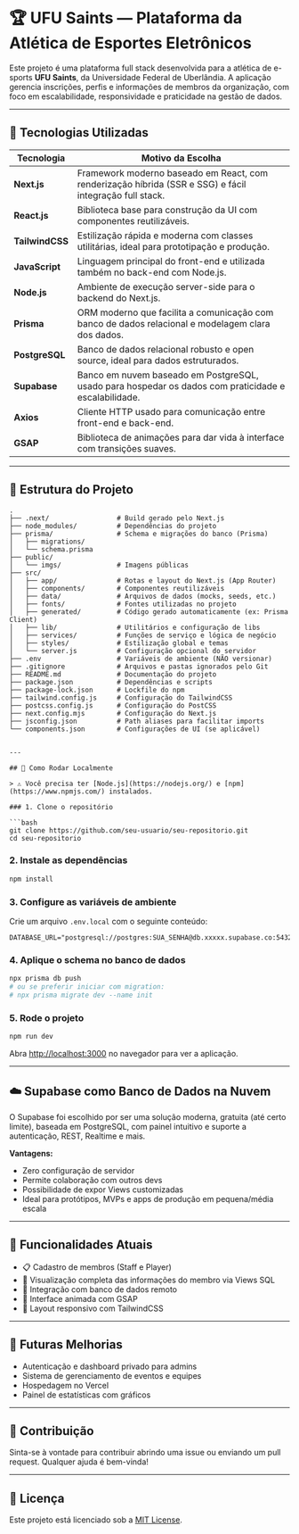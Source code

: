 
# 🏆 UFU Saints — Plataforma da Atlética de Esportes Eletrônicos

Este projeto é uma plataforma full stack desenvolvida para a atlética de e-sports **UFU Saints**, da Universidade Federal de Uberlândia. A aplicação gerencia inscrições, perfis e informações de membros da organização, com foco em escalabilidade, responsividade e praticidade na gestão de dados.

---

## 🚀 Tecnologias Utilizadas

| Tecnologia     | Motivo da Escolha |
|----------------|------------------|
| **Next.js**     | Framework moderno baseado em React, com renderização híbrida (SSR e SSG) e fácil integração full stack. |
| **React.js**    | Biblioteca base para construção da UI com componentes reutilizáveis. |
| **TailwindCSS** | Estilização rápida e moderna com classes utilitárias, ideal para prototipação e produção. |
| **JavaScript**  | Linguagem principal do front-end e utilizada também no back-end com Node.js. |
| **Node.js**     | Ambiente de execução server-side para o backend do Next.js. |
| **Prisma**      | ORM moderno que facilita a comunicação com banco de dados relacional e modelagem clara dos dados. |
| **PostgreSQL**  | Banco de dados relacional robusto e open source, ideal para dados estruturados. |
| **Supabase**    | Banco em nuvem baseado em PostgreSQL, usado para hospedar os dados com praticidade e escalabilidade. |
| **Axios**       | Cliente HTTP usado para comunicação entre front-end e back-end. |
| **GSAP**        | Biblioteca de animações para dar vida à interface com transições suaves. |

---

## 🧱 Estrutura do Projeto

```plaintext
.
├── .next/                 # Build gerado pelo Next.js
├── node_modules/          # Dependências do projeto
├── prisma/                # Schema e migrações do banco (Prisma)
│   ├── migrations/
│   └── schema.prisma
├── public/
│   └── imgs/              # Imagens públicas
├── src/
│   ├── app/               # Rotas e layout do Next.js (App Router)
│   ├── components/        # Componentes reutilizáveis
│   ├── data/              # Arquivos de dados (mocks, seeds, etc.)
│   ├── fonts/             # Fontes utilizadas no projeto
│   ├── generated/         # Código gerado automaticamente (ex: Prisma Client)
│   ├── lib/               # Utilitários e configuração de libs
│   ├── services/          # Funções de serviço e lógica de negócio
│   ├── styles/            # Estilização global e temas
│   └── server.js          # Configuração opcional do servidor
├── .env                   # Variáveis de ambiente (NÃO versionar)
├── .gitignore             # Arquivos e pastas ignorados pelo Git
├── README.md              # Documentação do projeto
├── package.json           # Dependências e scripts
├── package-lock.json      # Lockfile do npm
├── tailwind.config.js     # Configuração do TailwindCSS
├── postcss.config.js      # Configuração do PostCSS
├── next.config.mjs        # Configuração do Next.js
├── jsconfig.json          # Path aliases para facilitar imports
└── components.json        # Configurações de UI (se aplicável)


---

## 🧪 Como Rodar Localmente

> ⚠️ Você precisa ter [Node.js](https://nodejs.org/) e [npm](https://www.npmjs.com/) instalados.

### 1. Clone o repositório

```bash
git clone https://github.com/seu-usuario/seu-repositorio.git
cd seu-repositorio
```

### 2. Instale as dependências

```bash
npm install
```

### 3. Configure as variáveis de ambiente

Crie um arquivo `.env.local` com o seguinte conteúdo:

```env
DATABASE_URL="postgresql://postgres:SUA_SENHA@db.xxxxx.supabase.co:5432/postgres"
```

### 4. Aplique o schema no banco de dados

```bash
npx prisma db push
# ou se preferir iniciar com migration:
# npx prisma migrate dev --name init
```

### 5. Rode o projeto

```bash
npm run dev
```

Abra [http://localhost:3000](http://localhost:3000) no navegador para ver a aplicação.

---

## ☁️ Supabase como Banco de Dados na Nuvem

O Supabase foi escolhido por ser uma solução moderna, gratuita (até certo limite), baseada em PostgreSQL, com painel intuitivo e suporte a autenticação, REST, Realtime e mais.

**Vantagens:**
- Zero configuração de servidor
- Permite colaboração com outros devs
- Possibilidade de expor Views customizadas
- Ideal para protótipos, MVPs e apps de produção em pequena/média escala

---

## 📄 Funcionalidades Atuais

- 📋 Cadastro de membros (Staff e Player)
- 🧍 Visualização completa das informações do membro via Views SQL
- 📩 Integração com banco de dados remoto
- 🎨 Interface animada com GSAP
- 📱 Layout responsivo com TailwindCSS

---

## 🔮 Futuras Melhorias

- Autenticação e dashboard privado para admins
- Sistema de gerenciamento de eventos e equipes
- Hospedagem no Vercel
- Painel de estatísticas com gráficos

---

## 🤝 Contribuição

Sinta-se à vontade para contribuir abrindo uma issue ou enviando um pull request. Qualquer ajuda é bem-vinda!

---

## 📄 Licença

Este projeto está licenciado sob a [MIT License](LICENSE).

